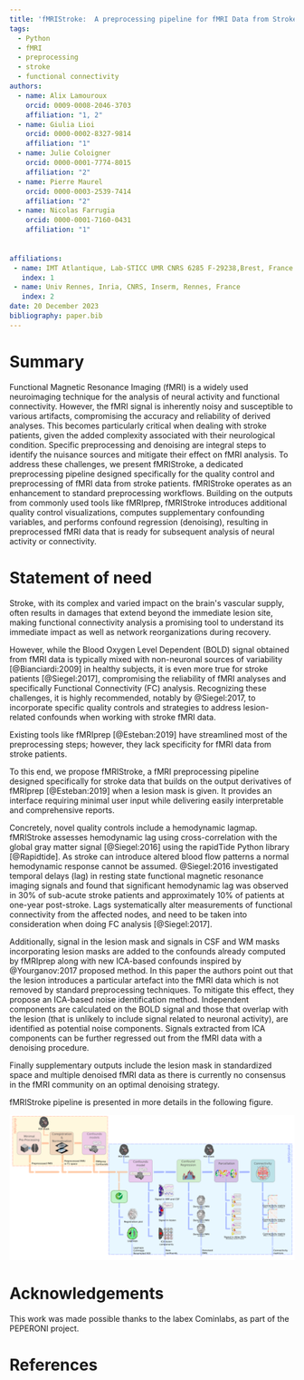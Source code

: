 ```yaml
---
title: 'fMRIStroke:  A preprocessing pipeline for fMRI Data from Stroke patients'
tags:
  - Python
  - fMRI
  - preprocessing
  - stroke
  - functional connectivity
authors:
  - name: Alix Lamouroux
    orcid: 0009-0008-2046-3703
    affiliation: "1, 2" 
  - name: Giulia Lioi
    orcid: 0000-0002-8327-9814
    affiliation: "1" 
  - name: Julie Coloigner
    orcid: 0000-0001-7774-8015
    affiliation: "2" 
  - name: Pierre Maurel
    orcid: 0000-0003-2539-7414
    affiliation: "2"
  - name: Nicolas Farrugia
    orcid: 0000-0001-7160-0431
    affiliation: "1"
   

affiliations:
 - name: IMT Atlantique, Lab-STICC UMR CNRS 6285 F-29238,Brest, France
   index: 1
 - name: Univ Rennes, Inria, CNRS, Inserm, Rennes, France
   index: 2
date: 20 December 2023
bibliography: paper.bib
---
```


# Summary
Functional Magnetic Resonance Imaging (fMRI) is a widely used neuroimaging technique for the analysis of neural activity and functional connectivity. However, the fMRI signal is inherently noisy and susceptible to various artifacts, compromising the accuracy and reliability of derived analyses. This becomes particularly critical when dealing with stroke patients, given the added complexity associated with their neurological condition. Specific preprocessing and denoising are integral steps to identify the nuisance sources and mitigate their effect on fMRI analysis. 
To address these challenges, we present fMRIStroke, a dedicated preprocessing pipeline designed specifically for the quality control and preprocessing of fMRI data from stroke patients. fMRIStroke operates as an enhancement to standard preprocessing workflows. Building on the outputs from commonly used tools like fMRIprep, fMRIStroke introduces additional quality control visualizations, computes supplementary confounding variables, and performs confound regression (denoising), resulting in preprocessed fMRI data that is ready for subsequent analysis of neural activity or connectivity.


# Statement of need
Stroke, with its complex and varied impact on the brain's vascular supply, often results in damages that extend beyond the immediate lesion site, making functional connectivity analysis a promising tool to understand its immediate impact as well as network reorganizations during recovery. 

However, while the Blood Oxygen Level Dependent (BOLD) signal obtained from fMRI data is typically mixed with non-neuronal sources of variability [@Bianciardi:2009] in healthy subjects, it is even more true for stroke patients [@Siegel:2017], compromising the reliability of fMRI analyses and specifically Functional Connectivity (FC) analysis. 
Recognizing these challenges, it is highly recommended, notably by @Siegel:2017, to incorporate specific quality controls and strategies to address lesion-related confounds when working with stroke fMRI data. 

Existing tools like fMRIprep [@Esteban:2019] have streamlined most of the preprocessing steps; however, they lack specificity for fMRI data from stroke patients. 

To this end, we propose fMRIStroke, a fMRI preprocessing pipeline designed specifically for stroke data that builds on the output derivatives of fMRIprep [@Esteban:2019] when a lesion mask is given. It provides an interface requiring minimal user input while delivering easily interpretable and comprehensive reports. 


Concretely, novel quality controls include a hemodynamic lagmap. fMRIStroke assesses hemodynamic lag using cross-correlation with the global gray matter signal [@Siegel:2016] using the rapidTide Python library [@Rapidtide]. As stroke can introduce altered blood flow patterns a normal hemodynamic response cannot be assumed. @Siegel:2016 investigated temporal delays (lag) in resting state functional magnetic resonance imaging signals and found that significant hemodynamic lag was observed in 30% of sub-acute stroke patients and approximately 10% of patients at one-year post-stroke. 
Lags systematically alter measurements of functional connectivity from the affected nodes, and need to be taken into consideration when doing FC analysis [@Siegel:2017].

Additionally, signal in the lesion mask and signals in CSF and WM masks incorporating lesion masks are added to the confounds already computed by fMRIprep along with new ICA-based confounds inspired by @Yourganov:2017 proposed method. In this paper the authors point out that the lesion introduces a particular artefact into the fMRI data which is not removed by standard preprocessing techniques. To mitigate this effect, they propose an ICA-based noise identification method. Independent components are calculated on the BOLD signal and those that overlap with the lesion (that is unlikely to include signal related to neuronal activity), are identified as potential noise components. Signals extracted from ICA components can be further regressed out from the fMRI data with a denoising procedure.


Finally supplementary outputs include the lesion mask in standardized space and multiple denoised fMRI data as there is currently no consensus in the fMRI community on an optimal denoising strategy.

fMRIStroke pipeline is presented in more details in the following figure. 


![fMRIStroke pipeline.](pipeline.png)

# Acknowledgements
This work was made possible thanks to the labex Cominlabs, as part of the PEPERONI project. 


# References
